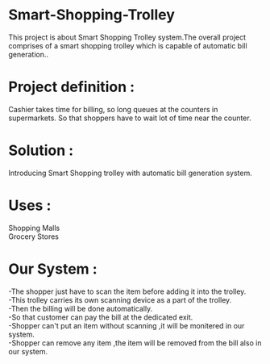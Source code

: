 # Smart-Shopping-Trolley
This project is about Smart Shopping Trolley system.The overall project comprises of a smart shopping trolley which is capable of automatic bill generation..

# Project definition :
Cashier takes time for billing, so long queues at the counters in supermarkets. So that shoppers have to wait lot of time near the counter.

# Solution :
Introducing Smart Shopping trolley with automatic bill generation system.

# Uses :
Shopping Malls </br>
Grocery Stores </br>

# Our System :
  -The shopper just have to scan the item before adding it into the trolley. </br>
  -This trolley carries its own scanning device as a part of the trolley.</br>
  -Then the billing will be done automatically.</br>
  -So that customer can pay the bill at the dedicated exit.</br>
  -Shopper can't put an item without scanning ,it will be monitered in our system.</br>
  -Shopper can remove any item ,the item will be removed from the bill also in our system.</br>
